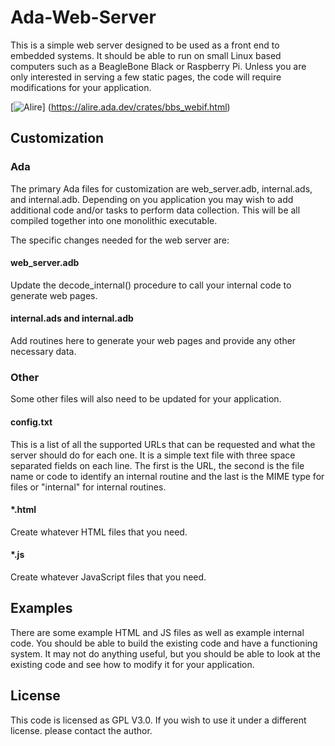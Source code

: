 # Ada-Web-Server
This is a simple web server designed to be used as a front end to embedded systems.
It should be able to run on small Linux based computers such as a BeagleBone Black
or Raspberry Pi.  Unless you are only interested in serving a few static pages,
the code will require modifications for your application.

[![Alire](https://img.shields.io/endpoint?url=https://alire.ada.dev/badges/bbs_webif.json)]
(https://alire.ada.dev/crates/bbs_webif.html)


## Customization
### Ada
The primary Ada files for customization are web_server.adb, internal.ads, and
internal.adb.  Depending on you application you may wish to add additional code
and/or tasks to perform data collection.  This will be all compiled together into
one monolithic executable.

The specific changes needed for the web server are:
#### web_server.adb
Update the decode_internal() procedure to call your internal code to generate web
pages.

#### internal.ads and internal.adb
Add routines here to generate your web pages and provide any other necessary data.

### Other
Some other files will also need to be updated for your application.
#### config.txt
This is a list of all the supported URLs that can be requested and what the server
should do for each one.  It is a simple text file with three space separated fields
on each line.  The first is the URL, the second is the file name or code to identify
an internal routine and the last is the MIME type for files or "internal" for
internal routines.
#### *.html
Create whatever HTML files that you need.
#### *.js
Create whatever JavaScript files that you need.

## Examples
There are some example HTML and JS files as well as example internal code.  You
should be able to build the existing code and have a functioning system.  It may
not do anything useful, but you should be able to look at the existing code and
see how to modify it for your application.

## License
This code is licensed as GPL V3.0.  If you wish to use it under a different license.
please contact the author.
